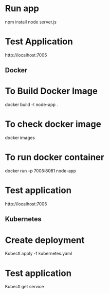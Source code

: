# Run app 

npm install 
node server.js

# Test Application

http://localhost:7005

## Docker 

# To Build Docker Image

docker build -t node-app .

# To check docker image

docker images

# To run docker container

docker run -p 7005:8081 node-app

# Test application

http://localhost:7005

## Kubernetes

# Create deployment 

Kubectl apply -f kubernetes.yaml

# Test application 
Kubectl get service
